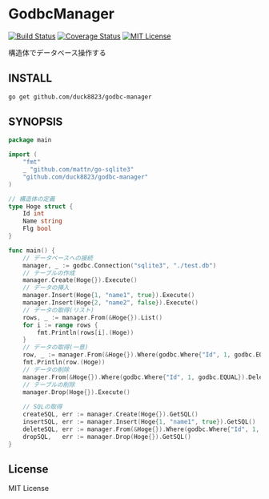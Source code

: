 # GodbcManager
[![Build Status](https://travis-ci.org/duck8823/godbc-manager.svg?branch=master)](https://travis-ci.org/duck8823/godbc-manager)
[![Coverage Status](http://coveralls.io/repos/github/duck8823/godbc-manager/badge.svg?branch=master)](https://coveralls.io/github/duck8823/godbc-manager?branch=master)
[![MIT License](http://img.shields.io/badge/license-MIT-blue.svg?style=flat)](LICENSE)  
  
構造体でデータベース操作する  
  
## INSTALL
```sh
go get github.com/duck8823/godbc-manager
```
  
## SYNOPSIS
```go
package main

import (
	"fmt"
	_ "github.com/mattn/go-sqlite3"
	"github.com/duck8823/godbc-manager"
)

// 構造体の定義
type Hoge struct {
	Id int
	Name string
	Flg bool
}

func main() {
	// データベースへの接続
	manager, _ := godbc.Connection("sqlite3", "./test.db")
	// テーブルの作成
	manager.Create(Hoge{}).Execute()
	// データの挿入
	manager.Insert(Hoge{1, "name1", true}).Execute()
	manager.Insert(Hoge{2, "name2", false}).Execute()
	// データの取得(リスト)
	rows, _ := manager.From(&Hoge{}).List()
	for i := range rows {
		fmt.Println(rows[i].(Hoge))
	}
	// データの取得(一意)
	row, _ := manager.From(&Hoge{}).Where(godbc.Where{"Id", 1, godbc.EQUAL}).SingleResult()
	fmt.Println(row.(Hoge))
	// データの削除
	manager.From(&Hoge{}).Where(godbc.Where{"Id", 1, godbc.EQUAL}).Delete().Execute()
	// テーブルの削除
	manager.Drop(Hoge{}).Execute()
	
	// SQLの取得
	createSQL, err := manager.Create(Hoge{}).GetSQL()
	insertSQL, err := manager.Insert(Hoge{1, "name1", true}).GetSQL()
	deleteSQL, err := manager.From(&Hoge{}).Where(godbc.Where{"Id", 1, EQUAL}).Delete().GetSQL()
	dropSQL,   err := manager.Drop(Hoge{}).GetSQL()
}
```

## License
MIT License